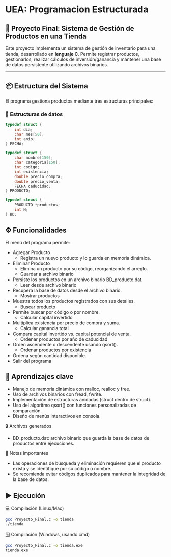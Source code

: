 # UEA: Programacion Estructurada

## 🛒 Proyecto Final: Sistema de Gestión de Productos en una Tienda

Este proyecto implementa un sistema de gestión de inventario para una tienda, desarrollado en **lenguaje C**. Permite registrar productos, gestionarlos, realizar cálculos de inversión/ganancia y mantener una base de datos persistente utilizando archivos binarios.

---

## 📦 Estructura del Sistema

El programa gestiona productos mediante tres estructuras principales:

### 🧱 Estructuras de datos

```c
typedef struct {
    int dia;
    char mes[50];
    int anio;
} FECHA;

typedef struct {
    char nombre[150];
    char categoria[150];
    int codigo;
    int existencia;
    double precio_compra;
    double precio_venta;
    FECHA caducidad;
} PRODUCTO;

typedef struct {
    PRODUCTO *productos;
    int N;
} BD;
```

## ⚙️ Funcionalidades
El menú del programa permite:
- Agregar Producto
  - Registra un nuevo producto y lo guarda en memoria dinámica.
- Eliminar Producto
  - Elimina un producto por su código, reorganizando el arreglo.
  - Guardar a archivo binario
- Persiste los productos en un archivo binario BD_producto.dat.
  - Leer desde archivo binario
- Recupera la base de datos desde el archivo binario.
  - Mostrar productos
- Muestra todos los productos registrados con sus detalles.
  - Buscar producto
- Permite buscar por código o por nombre.
  - Calcular capital invertido
- Multiplica existencia por precio de compra y suma.
  - Calcular ganancia total
- Compara capital invertido vs. capital potencial de venta.
  - Ordenar productos por año de caducidad
- Orden ascendente o descendente usando qsort().
  - Ordenar productos por existencia
- Ordena según cantidad disponible.
- Salir del programa

## 🧠 Aprendizajes clave
- Manejo de memoria dinámica con malloc, realloc y free.
- Uso de archivos binarios con fread, fwrite.
- Implementación de estructuras anidadas (struct dentro de struct).
- Uso del algoritmo qsort() con funciones personalizadas de comparación.
- Diseño de menús interactivos en consola.

🔒 Archivos generados
- BD_producto.dat: archivo binario que guarda la base de datos de productos entre ejecuciones.

📌 Notas importantes
- Las operaciones de búsqueda y eliminación requieren que el producto exista y se identifique por su código o nombre.
- Se recomienda evitar códigos duplicados para mantener la integridad de la base de datos.
<!--El sistema no incluye validación avanzada de entrada; está pensado para fines educativos.-->

## ▶️ Ejecución
💻 Compilación (Linux/Mac)

```bash
gcc Proyecto_Final.c -o tienda
./tienda
```
🪟 Compilación (Windows, usando cmd)
```bash
gcc Proyecto_Final.c -o tienda.exe
tienda.exe
```



